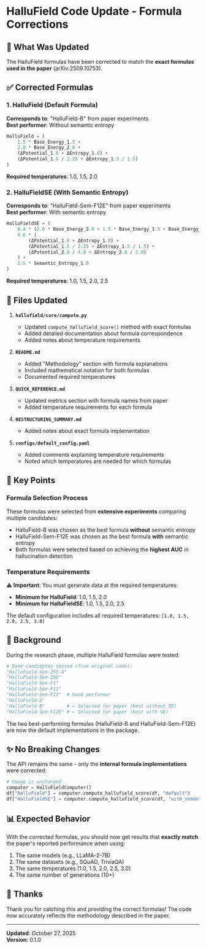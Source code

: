 # HalluField Code Update - Formula Corrections

## 🔄 What Was Updated

The HalluField formulas have been corrected to match the **exact formulas used in the paper** (arXiv:2509.10753).

## ✅ Corrected Formulas

### 1. HalluField (Default Formula)

**Corresponds to**: "HalluField-B" from paper experiments  
**Best performer**: Without semantic entropy

```python
HalluField = (
    1.5 * Base_Energy_1.5 +
    2.0 * Base_Energy_2.0 +
    (ΔPotential_1.0 + ΔEntropy_1.0) +
    (ΔPotential_1.5 / 2.25 + ΔEntropy_1.5 / 1.5)
)
```

**Required temperatures**: 1.0, 1.5, 2.0

### 2. HalluFieldSE (With Semantic Entropy)

**Corresponds to**: "HalluField-Sem-F12E" from paper experiments  
**Best performer**: With semantic entropy

```python
HalluFieldSE = (
    0.4 * (2.0 * Base_Energy_2.0 + 1.5 * Base_Energy_1.5 + Base_Energy_1.0) +
    0.6 * (
        (ΔPotential_1.0 + ΔEntropy_1.0) +
        (ΔPotential_1.5 / 2.25 + ΔEntropy_1.5 / 1.5) +
        (ΔPotential_2.0 / 4.0 + ΔEntropy_2.0 / 2.0)
    ) +
    2.5 * Semantic_Entropy_1.0
)
```

**Required temperatures**: 1.0, 1.5, 2.0, 2.5

## 📝 Files Updated

1. **`hallufield/core/compute.py`**
   - Updated `compute_hallufield_score()` method with exact formulas
   - Added detailed documentation about formula correspondence
   - Added notes about temperature requirements

2. **`README.md`**
   - Added "Methodology" section with formula explanations
   - Included mathematical notation for both formulas
   - Documented required temperatures

3. **`QUICK_REFERENCE.md`**
   - Updated metrics section with formula names from paper
   - Added temperature requirements for each formula

4. **`RESTRUCTURING_SUMMARY.md`**
   - Added notes about exact formula implementation

5. **`configs/default_config.yaml`**
   - Added comments explaining temperature requirements
   - Noted which temperatures are needed for which formulas

## 🎯 Key Points

### Formula Selection Process

These formulas were selected from **extensive experiments** comparing multiple candidates:

- HalluField-B was chosen as the best formula **without** semantic entropy
- HalluField-Sem-F12E was chosen as the best formula **with** semantic entropy
- Both formulas were selected based on achieving the **highest AUC** in hallucination detection

### Temperature Requirements

⚠️ **Important**: You must generate data at the required temperatures:

- **Minimum for HalluField**: 1.0, 1.5, 2.0
- **Minimum for HalluFieldSE**: 1.0, 1.5, 2.0, 2.5

The default configuration includes all required temperatures: `[1.0, 1.5, 2.0, 2.5, 3.0]`

## 🔬 Background

During the research phase, multiple HalluField formulas were tested:

```python
# Some candidates tested (from original code):
"HalluField-Sem-25S-A"
"HalluField-Sem-20S"
"HalluField-Sem-F1"
"HalluField-Sem-F11"
"HalluField-Sem-F12"  # Good performer
"HalluField-A"
"HalluField-B"        # ← Selected for paper (best without SE)
"HalluField-Sem-F12E" # ← Selected for paper (best with SE)
```

The two best-performing formulas (HalluField-B and HalluField-Sem-F12E) are now the default implementations in the package.

## ✨ No Breaking Changes

The API remains the same - only the **internal formula implementations** were corrected:

```python
# Usage is unchanged
computer = HalluFieldComputer()
df["HalluField"] = computer.compute_hallufield_score(df, "default")
df["HalluFieldSE"] = computer.compute_hallufield_score(df, "with_semantic_entropy")
```

## 📊 Expected Behavior

With the corrected formulas, you should now get results that **exactly match** the paper's reported performance when using:

1. The same models (e.g., LLaMA-2-7B)
2. The same datasets (e.g., SQuAD, TriviaQA)
3. The same temperatures [1.0, 1.5, 2.0, 2.5, 3.0]
4. The same number of generations (10+)

## 🙏 Thanks

Thank you for catching this and providing the correct formulas! The code now accurately reflects the methodology described in the paper.

---

**Updated**: October 27, 2025  
**Version**: 0.1.0
